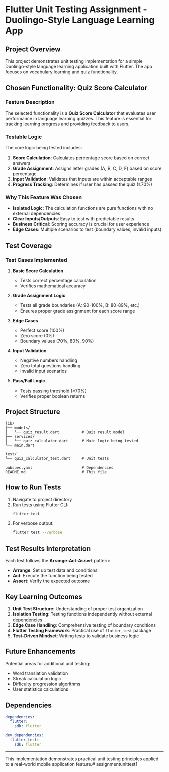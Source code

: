 # Flutter Unit Testing Assignment - Duolingo-Style Language Learning App

## Project Overview
This project demonstrates unit testing implementation for a simple Duolingo-style language learning application built with Flutter. The app focuses on vocabulary learning and quiz functionality.

## Chosen Functionality: Quiz Score Calculator

### Feature Description
The selected functionality is a **Quiz Score Calculator** that evaluates user performance in language learning quizzes. This feature is essential for tracking learning progress and providing feedback to users.

### Testable Logic
The core logic being tested includes:

1. **Score Calculation**: Calculates percentage score based on correct answers
2. **Grade Assignment**: Assigns letter grades (A, B, C, D, F) based on score percentage
3. **Input Validation**: Validates that inputs are within acceptable ranges
4. **Progress Tracking**: Determines if user has passed the quiz (≥70%)

### Why This Feature Was Chosen
- **Isolated Logic**: The calculation functions are pure functions with no external dependencies
- **Clear Inputs/Outputs**: Easy to test with predictable results
- **Business Critical**: Scoring accuracy is crucial for user experience
- **Edge Cases**: Multiple scenarios to test (boundary values, invalid inputs)

## Test Coverage

### Test Cases Implemented

1. **Basic Score Calculation**
   - Tests correct percentage calculation
   - Verifies mathematical accuracy

2. **Grade Assignment Logic**
   - Tests all grade boundaries (A: 90-100%, B: 80-89%, etc.)
   - Ensures proper grade assignment for each score range

3. **Edge Cases**
   - Perfect score (100%)
   - Zero score (0%)
   - Boundary values (70%, 80%, 90%)

4. **Input Validation**
   - Negative numbers handling
   - Zero total questions handling
   - Invalid input scenarios

5. **Pass/Fail Logic**
   - Tests passing threshold (≥70%)
   - Verifies proper boolean returns

## Project Structure

```
lib/
├── models/
│   └── quiz_result.dart          # Quiz result model
├── services/
│   └── quiz_calculator.dart      # Main logic being tested
└── main.dart

test/
└── quiz_calculator_test.dart     # Unit tests

pubspec.yaml                      # Dependencies
README.md                         # This file
```

## How to Run Tests

1. Navigate to project directory
2. Run tests using Flutter CLI:
   ```bash
   flutter test
   ```
3. For verbose output:
   ```bash
   flutter test --verbose
   ```

## Test Results Interpretation

Each test follows the **Arrange-Act-Assert** pattern:
- **Arrange**: Set up test data and conditions
- **Act**: Execute the function being tested
- **Assert**: Verify the expected outcome

## Key Learning Outcomes

1. **Unit Test Structure**: Understanding of proper test organization
2. **Isolation Testing**: Testing functions independently without external dependencies
3. **Edge Case Handling**: Comprehensive testing of boundary conditions
4. **Flutter Testing Framework**: Practical use of `flutter_test` package
5. **Test-Driven Mindset**: Writing tests to validate business logic

## Future Enhancements

Potential areas for additional unit testing:
- Word translation validation
- Streak calculation logic
- Difficulty progression algorithms
- User statistics calculations

## Dependencies

```yaml
dependencies:
  flutter:
    sdk: flutter

dev_dependencies:
  flutter_test:
    sdk: flutter
```

---

This implementation demonstrates practical unit testing principles applied to a real-world mobile application feature.# assignmentunittest1
